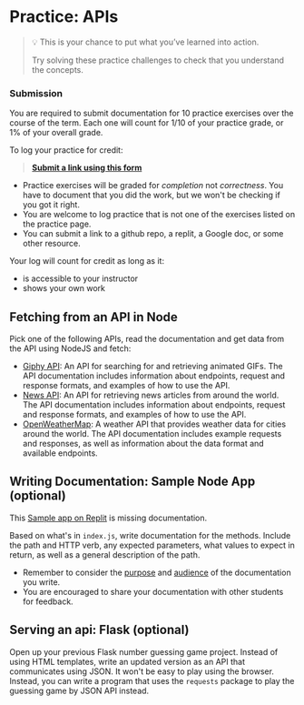 # Practice: APIs

> 💡 This is your chance to put what you’ve learned into action.
>
> Try solving these practice challenges to check that you understand the concepts.

### Submission

You are required to submit documentation for 10 practice exercises over the
course of the term. Each one will count for 1/10 of your practice grade, or 1%
of your overall grade.

To log your practice for credit:

> **[Submit a link using this form](https://www.gradescope.com/courses/575913/assignments/3424367)**

- Practice exercises will be graded for _completion_ not _correctness_. You have
  to document that you did the work, but we won't be checking if you got it right.
- You are welcome to log practice that is not one of the exercises listed on the
  practice page.
- You can submit a link to a github repo, a replit, a Google doc, or some other
  resource.

Your log will count for credit as long as it:

- is accessible to your instructor
- shows your own work

## Fetching from an API in Node

Pick one of the following APIs, read the documentation and get data from the API using NodeJS and fetch:

- [Giphy API](https://developers.giphy.com/): An API for searching for and retrieving animated GIFs. The API documentation includes information about endpoints, request and response formats, and examples of how to use the API.
- [News API](https://newsapi.org/): An API for retrieving news articles from around the world. The API documentation includes information about endpoints, request and response formats, and examples of how to use the API.
- [OpenWeatherMap](https://openweathermap.org/api): A weather API that provides weather data for cities around the world. The API documentation includes example requests and responses, as well as information about the data format and available endpoints.

## Writing Documentation: Sample Node App (optional)

This [Sample app on Replit](https://replit.com/@kibocurriculum/Documentation-Practice#README.md) is missing documentation.

Based on what's in `index.js`, write documentation for the methods. Include the path and HTTP verb, any expected parameters, what values to expect in return, as well as a general description of the path.

- Remember to consider the [purpose](https://c4s.vercel.app/communicating-for-success/planning-structuring/know-your-purpose.html) and [audience](https://c4s.vercel.app/communicating-for-success/planning-structuring/analyse-your-audience.html) of the documentation you write.
- You are encouraged to share your documentation with other students for feedback.

## Serving an api: Flask (optional)

Open up your previous Flask number guessing game project. Instead of using HTML templates, write an updated version as an API that communicates using JSON. It won't be easy to play using the browser. Instead, you can write a program that uses the `requests` package to play the guessing game by JSON API instead.
